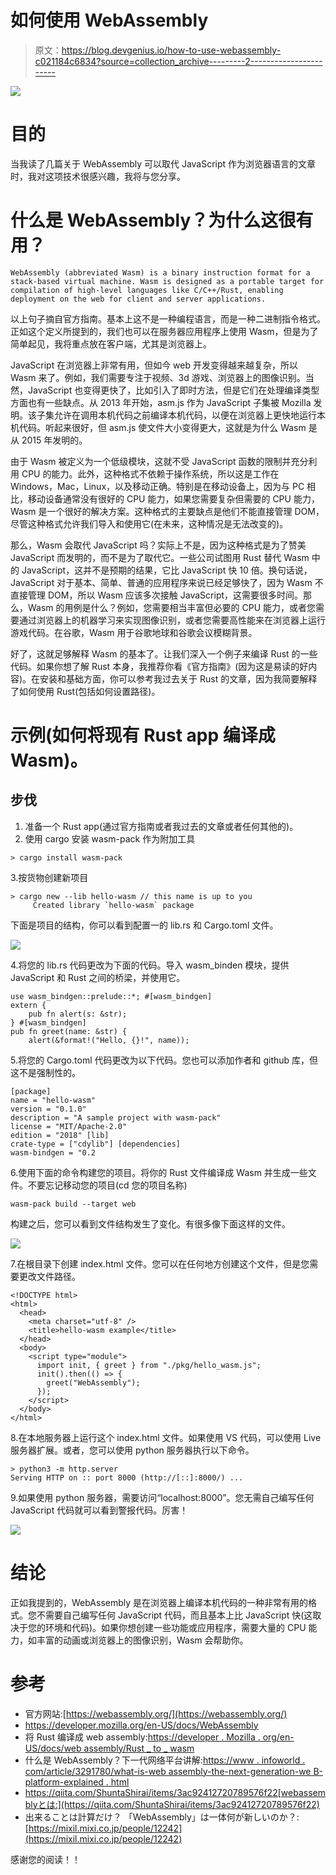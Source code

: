 # 如何使用 WebAssembly

> 原文：<https://blog.devgenius.io/how-to-use-webassembly-c021184c6834?source=collection_archive---------2----------------------->

![](img/a14b2df355264f19c41c5af35be7fe19.png)

# 目的

当我读了几篇关于 WebAssembly 可以取代 JavaScript 作为浏览器语言的文章时，我对这项技术很感兴趣，我将与您分享。

# 什么是 WebAssembly？为什么这很有用？

```
WebAssembly (abbreviated Wasm) is a binary instruction format for a stack-based virtual machine. Wasm is designed as a portable target for compilation of high-level languages like C/C++/Rust, enabling deployment on the web for client and server applications.
```

以上句子摘自官方指南。基本上这不是一种编程语言，而是一种二进制指令格式。正如这个定义所提到的，我们也可以在服务器应用程序上使用 Wasm，但是为了简单起见，我将重点放在客户端，尤其是浏览器上。

JavaScript 在浏览器上非常有用，但如今 web 开发变得越来越复杂，所以 Wasm 来了。例如，我们需要专注于视频、3d 游戏、浏览器上的图像识别。当然，JavaScript 也变得更快了，比如引入了即时方法，但是它们在处理编译类型方面也有一些缺点。从 2013 年开始，asm.js 作为 JavaScript 子集被 Mozilla 发明。该子集允许在调用本机代码之前编译本机代码，以便在浏览器上更快地运行本机代码。听起来很好，但 asm.js 使文件大小变得更大，这就是为什么 Wasm 是从 2015 年发明的。

由于 Wasm 被定义为一个低级模块，这就不受 JavaScript 函数的限制并充分利用 CPU 的能力。此外，这种格式不依赖于操作系统，所以这是工作在 Windows，Mac，Linux，以及移动正确。特别是在移动设备上，因为与 PC 相比，移动设备通常没有很好的 CPU 能力，如果您需要复杂但需要的 CPU 能力，Wasm 是一个很好的解决方案。这种格式的主要缺点是他们不能直接管理 DOM，尽管这种格式允许我们导入和使用它(在未来，这种情况是无法改变的)。

那么，Wasm 会取代 JavaScript 吗？实际上不是，因为这种格式是为了赞美 JavaScript 而发明的，而不是为了取代它。一些公司试图用 Rust 替代 Wasm 中的 JavaScript，这并不是预期的结果，它比 JavaScript 快 10 倍。换句话说，JavaScript 对于基本、简单、普通的应用程序来说已经足够快了，因为 Wasm 不直接管理 DOM，所以 Wasm 应该多次接触 JavaScript，这需要很多时间。那么，Wasm 的用例是什么？例如，您需要相当丰富但必要的 CPU 能力，或者您需要通过浏览器上的机器学习来实现图像识别，或者您需要高性能来在浏览器上运行游戏代码。在谷歌，Wasm 用于谷歌地球和谷歌会议模糊背景。

好了，这就足够解释 Wasm 的基本了。让我们深入一个例子来编译 Rust 的一些代码。如果你想了解 Rust 本身，我推荐你看《官方指南》(因为这是易读的好内容)。在安装和基础方面，你可以参考我过去关于 Rust 的文章，因为我简要解释了如何使用 Rust(包括如何设置路径)。

# 示例(如何将现有 Rust app 编译成 Wasm)。

## 步伐

1.  准备一个 Rust app(通过官方指南或者我过去的文章或者任何其他的)。
2.  使用 cargo 安装 wasm-pack 作为附加工具

```
> cargo install wasm-pack
```

3.按货物创建新项目

```
> cargo new --lib hello-wasm // this name is up to you
     Created library `hello-wasm` package
```

下面是项目的结构，你可以看到配置一的 lib.rs 和 Cargo.toml 文件。

![](img/f67252e9d2dc3af872833775c51f5e4a.png)

4.将您的 lib.rs 代码更改为下面的代码。导入 wasm_binden 模块，提供 JavaScript 和 Rust 之间的桥梁，并使用它。

```
use wasm_bindgen::prelude::*; #[wasm_bindgen]
extern {
    pub fn alert(s: &str);
} #[wasm_bindgen]
pub fn greet(name: &str) {
    alert(&format!("Hello, {}!", name));
```

5.将您的 Cargo.toml 代码更改为以下代码。您也可以添加作者和 github 库，但这不是强制性的。

```
[package]
name = "hello-wasm"
version = "0.1.0"
description = "A sample project with wasm-pack"
license = "MIT/Apache-2.0"
edition = "2018" [lib]
crate-type = ["cdylib"] [dependencies]
wasm-bindgen = "0.2
```

6.使用下面的命令构建您的项目。将你的 Rust 文件编译成 Wasm 并生成一些文件。不要忘记移动您的项目(cd 您的项目名称)

```
wasm-pack build --target web
```

构建之后，您可以看到文件结构发生了变化。有很多像下面这样的文件。

![](img/97a6f63bc0ae3fbaf482f90260479a3a.png)

7.在根目录下创建 index.html 文件。您可以在任何地方创建这个文件，但是您需要更改文件路径。

```
<!DOCTYPE html>
<html>
  <head>
    <meta charset="utf-8" />
    <title>hello-wasm example</title>
  </head>
  <body>
    <script type="module">
      import init, { greet } from "./pkg/hello_wasm.js";
      init().then(() => {
        greet("WebAssembly");
      });
    </script>
  </body>
</html>
```

8.在本地服务器上运行这个 index.html 文件。如果使用 VS 代码，可以使用 Live 服务器扩展。或者，您可以使用 python 服务器执行以下命令。

```
> python3 -m http.server
Serving HTTP on :: port 8000 (http://[::]:8000/) ...
```

9.如果使用 python 服务器，需要访问“localhost:8000”。您无需自己编写任何 JavaScript 代码就可以看到警报代码。厉害！

![](img/e58d348abd39fc65dfd48bcf35e3059b.png)

# 结论

正如我提到的，WebAssembly 是在浏览器上编译本机代码的一种非常有用的格式。您不需要自己编写任何 JavaScript 代码，而且基本上比 JavaScript 快(这取决于您的环境和代码)。如果你想创建一些功能或应用程序，需要大量的 CPU 能力，如丰富的动画或浏览器上的图像识别，Wasm 会帮助你。

# 参考

*   官方网站:[https://webassembly.org/](https://webassembly.org/)
*   https://developer.mozilla.org/en-US/docs/WebAssembly
*   将 Rust 编译成 web assembly:[https://developer . Mozilla . org/en-US/docs/web assembly/Rust _ to _ wasm](https://developer.mozilla.org/en-US/docs/WebAssembly/Rust_to_wasm)
*   什么是 WebAssembly？下一代网络平台讲解:[https://www . infoworld . com/article/3291780/what-is-web assembly-the-next-generation-we B- platform-explained . html](https://www.infoworld.com/article/3291780/what-is-webassembly-the-next-generation-web-platform-explained.html)
*   https://qiita.com/ShuntaShirai/items/3ac92412720789576f22[webassemblyとは:](https://qiita.com/ShuntaShirai/items/3ac92412720789576f22)
*   出来ることは計算だけ？ 「WebAssembly」は一体何が新しいのか？: [https://mixil.mixi.co.jp/people/12242](https://mixil.mixi.co.jp/people/12242)

感谢您的阅读！！